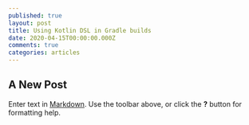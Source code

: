 ```yaml
---
published: true
layout: post
title: Using Kotlin DSL in Gradle builds
date: 2020-04-15T00:00:00.000Z
comments: true
categories: articles
---
```

## A New Post

Enter text in [Markdown](http://daringfireball.net/projects/markdown/). Use the toolbar above, or click the **?** button for formatting help.
